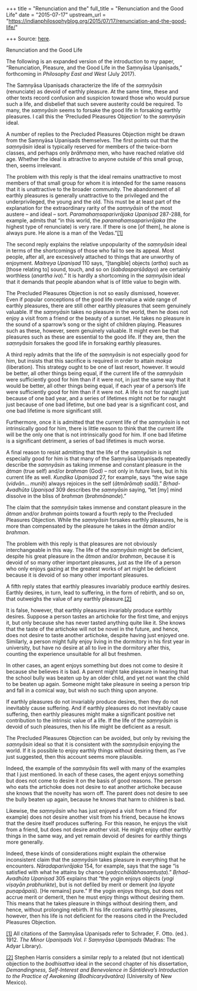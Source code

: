 +++
title = "Renunciation and the"
full_title = "Renunciation and the Good Life"
date = "2015-07-17"
upstream_url = "https://indianphilosophyblog.org/2015/07/17/renunciation-and-the-good-life/"

+++
Source: [here](https://indianphilosophyblog.org/2015/07/17/renunciation-and-the-good-life/).

Renunciation and the Good Life

The following is an expanded version of the introduction to my paper,
“Renunciation, Pleasure, and the Good Life in the Saṃnyāsa Upaniṣads,”
forthcoming in *Philosophy East and West* (July 2017).

The Saṃnyāsa Upaniṣads characterize the life of the *saṃnyāsin*
(renunciate) as devoid of earthly pleasure. At the same time, these and
other texts record confusion and suspicion toward those who would pursue
such a life, and disbelief that such severe austerity could be required.
To many, the *saṃnyāsin* seems to forsake the good life in forsaking
earthly pleasures. I call this the ‘Precluded Pleasures Objection’ to
the *saṃnyāsin* ideal.

A number of replies to the Precluded Pleasures Objection might be drawn
from the Saṃnyāsa Upaniṣads themselves. The first points out that the
*saṃnyāsin* ideal is typically reserved for members of the twice-born
classes, and perhaps only *brāhmaṇa* men, who have reached relative old
age. Whether the ideal is attractive to anyone outside of this small
group, then, seems irrelevant.

The problem with this reply is that the ideal remains unattractive to
most members of that small group for whom it is intended for the same
reasons that it is unattractive to the broader community. The
abandonment of all earthly pleasures is generally unattractive to the
privileged and the underprivileged, the young and the old. This must be
at least part of the explanation for the extraordinary rarity of the
*saṃnyāsin* of the most austere – and ideal – sort.
*Paramahaṃsaparivrājaka Upaniṣad* 287-288, for example, admits that “in
this world, the *paramahaṃsaparivrājaka* (the highest type of
renunciate) is very rare. If there is one \[of them\], he alone is
always pure. He alone is a man of the Vedas.”[\[1\]](#_ftn1)

The second reply explains the relative unpopularity of the *saṃnyāsin*
ideal in terms of the shortcomings of those who fail to see its appeal.
Most people, after all, are excessively attached to things that are
unworthy of enjoyment. *Maitreya Upaniṣad* 110 says, “\[tangible\]
objects (*artha*) such as \[those relating to\] sound, touch, and so on
(*śabdasparśādayo*) are certainly worthless (*anartha* *iva*).” It is
hardly a shortcoming in the *saṃnyāsin* ideal that it demands that
people abandon what is of little value to begin with.

The Precluded Pleasures Objection is not so easily dismissed, however.
Even if popular conceptions of the good life overvalue a wide range of
earthly pleasures, there are still other earthly pleasures that seem
genuinely valuable. If the *saṃnyāsin* takes no pleasure in the world,
then he does not enjoy a visit from a friend or the beauty of a sunset.
He takes no pleasure in the sound of a sparrow’s song or the sight of
children playing. Pleasures such as these, however, seem genuinely
valuable. It might even be that pleasures such as these are essential to
the good life. If they are, then the *saṃnyāsin* forsakes the good life
in forsaking earthly pleasures.

A third reply admits that the life of the *saṃnyāsin* is not especially
good for him, but insists that this sacrifice is required in order to
attain *mokṣa* (liberation). This strategy ought to be one of last
resort, however. It would be better, all other things being equal, if
the current life of the *saṃnyāsin* were sufficiently good for him than
if it were not, in just the same way that it would be better, all other
things being equal, if each year of a person’s life were sufficiently
good for him than if it were not. A life is not for naught just because
of one bad year, and a series of lifetimes might not be for naught just
because of one bad lifetime, but one bad year is a significant cost, and
one bad lifetime is more significant still.

Furthermore, once it is admitted that the current life of the
*saṃnyāsin* is not intrinsically good for him, there is little reason to
think that the current life will be the only one that is not
intrinsically good for him. If one bad lifetime is a significant
detriment, a series of bad lifetimes is much worse.

A final reason to resist admitting that the life of the *saṃnyāsin* is
not especially good for him is that many of the Saṃnyāsa Upaniṣads
repeatedly describe the *saṃnyāsin* as taking immense and constant
pleasure in the *ātman* (true self) and/or *brahman* (God) – not only in
future lives, but in his current life as well. *Kuṇḍika Upaniṣad* 27,
for example, says “the wise sage (*vidvān*… *muniḥ*) always rejoices in
the self (*ātmārāmaḥ sadā*).” *Bṛhad-Avadhūta Upaniṣad* 309 describes
the *saṃnyāsin* saying, “let \[my\] mind dissolve in the bliss of
*brahman* (*brahmānande*).”

The claim that the *saṃnyāsin* takes immense and constant pleasure in
the *ātman* and/or *brahman* points toward a fourth reply to the
Precluded Pleasures Objection. While the *saṃnyāsin* forsakes earthly
pleasures, he is more than compensated by the pleasure he takes in the
*ātman* and/or *brahman*.

The problem with this reply is that pleasures are not obviously
interchangeable in this way. The life of the *saṃnyāsin* might be
deficient, despite his great pleasure in the *ātman* and/or *brahman*,
because it is devoid of so many other important pleasures, just as the
life of a person who only enjoys gazing at the greatest works of art
might be deficient because it is devoid of so many other important
pleasures.

A fifth reply states that earthly pleasures invariably produce earthly
desires. Earthly desires, in turn, lead to suffering, in the form of
rebirth, and so on, that outweighs the value of any earthly
pleasure.[\[2\]](#_ftn2)

It is false, however, that earthly pleasures invariably produce earthly
desires. Suppose a person tastes an artichoke for the first time, and
enjoys it, but only because she has never tasted anything quite like it.
She knows that the taste of the artichoke will not be novel in the
future, and hence, does not desire to taste another artichoke, despite
having just enjoyed one. Similarly, a person might fully enjoy living in
the dormitory in his first year in university, but have no desire at all
to live in the dormitory after this, counting the experience unsuitable
for all but freshmen.

In other cases, an agent enjoys something but does not come to desire it
because she believes it is bad. A parent might take pleasure in hearing
that the school bully was beaten up by an older child, and yet not want
the child to be beaten up again. Someone might take pleasure in seeing a
person trip and fall in a comical way, but wish no such thing upon
anyone.

If earthly pleasures do not invariably produce desires, then they do not
inevitably cause suffering. And if earthly pleasures do not inevitably
cause suffering, then earthly pleasures might make a significant
positive net contribution to the intrinsic value of a life. If the life
of the *saṃnyāsin* is devoid of such pleasures, then his life might be
deficient as a result.

The Precluded Pleasures Objection can be avoided, but only by revising
the *saṃnyāsin* ideal so that it is consistent with the *saṃnyāsin*
enjoying the world. If it is possible to enjoy earthly things without
desiring them, as I’ve just suggested, then this account seems more
plausible.

Indeed, the example of the *saṃnyāsin* fits well with many of the
examples that I just mentioned. In each of these cases, the agent enjoys
something but does not come to desire it on the basis of good reasons.
The person who eats the artichoke does not desire to eat another
artichoke because she knows that the novelty has worn off. The parent
does not desire to see the bully beaten up again, because he knows that
harm to children is bad.

Likewise, the *saṃnyāsin* who has just enjoyed a visit from a friend
(for example) does not desire another visit from his friend, because he
knows that the desire itself produces suffering. For this reason, he
enjoys the visit from a friend, but does not desire another visit. He
might enjoy other earthly things in the same way, and yet remain devoid
of desires for earthly things more generally.

Indeed, these kinds of considerations might explain the otherwise
inconsistent claim that the *saṃnyāsin* takes pleasure in everything
that he encounters. *Nāradaparivrājaka* 154, for example, says that the
sage “is satisfied with what he attains by chance
(*yadṛcchālābhasaṃtuṣṭa*).” *Bṛhad-Avadhūta Upaniṣad* 305 explains that
“the yogin enjoys objects (*yogi viṣayān prabhuṅkte*), but is not
defiled by merit or demerit (*na lipyate puṇapāpaiś*). \[He remains\]
pure.” If the yogin enjoys things, but does not accrue merit or demerit,
then he must enjoy things without desiring them. This means that he
takes pleasure in things without desiring them, and hence, without
prolonging rebirth. If his life contains earthly pleasures, however,
then his life is not deficient for the reasons cited in the Precluded
Pleasures Objection.

[\[1\]](#_ftnref1) All citations of the Saṃnyāsa Upaniṣads refer to
Schrader, F. Otto. (ed.). 1912. *The Minor Upaniṣads Vol. I: Saṃnyāsa
Upaniṣads* (Madras: The Adyar Library).

[\[2\]](#_ftnref2) Stephen Harris considers a similar reply to a related
(but not identical) objection to the *bodhisattva* ideal in the second
chapter of his dissertation, *Demandingness, Self-Interest and
Benevolence in Śāntideva’s Introduction to the Practice of Awakening
(Bodhicaryāvatāra)* (University of New Mexico).


